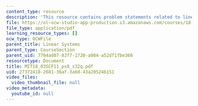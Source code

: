 ```yaml
---
content_type: resource
description: 'This resource contains problem statements related to linear systems. '
file: https://ol-ocw-studio-app-production.s3.amazonaws.com/courses/18-03sc-differential-equations-fall-2011/27372418268136af3a6d43a20524b151_MIT18_03SCF11_ps8_s32q.pdf
file_type: application/pdf
learning_resource_types: []
ocw_type: OCWFile
parent_title: Linear Systems
parent_type: CourseSection
parent_uid: 7704ad07-83f7-1720-a984-a52df1fbe360
resourcetype: Document
title: MIT18_03SCF11_ps8_s32q.pdf
uid: 27372418-2681-36af-3a6d-43a20524b151
video_files:
  video_thumbnail_file: null
video_metadata:
  youtube_id: null
---
```

